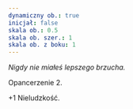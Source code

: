 ```yaml
---
dynamiczny ob.: true
inicjał: false
skala ob.: 0.5
skala ob. szer.: 1
skala ob. z boku: 1
---
```


*Nigdy nie miałeś lepszego brzucha.*

Opancerzenie 2.

+1 Nieludzkość.